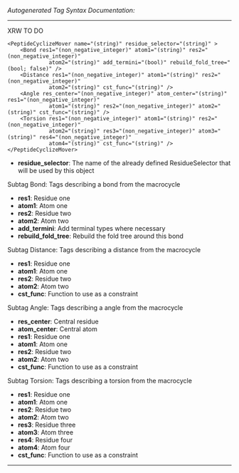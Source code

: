 _Autogenerated Tag Syntax Documentation:_

---
XRW TO DO

```
<PeptideCyclizeMover name="(string)" residue_selector="(string)" >
    <Bond res1="(non_negative_integer)" atom1="(string)" res2="(non_negative_integer)"
             atom2="(string)" add_termini="(bool)" rebuild_fold_tree="(bool; false)" />
    <Distance res1="(non_negative_integer)" atom1="(string)" res2="(non_negative_integer)"
             atom2="(string)" cst_func="(string)" />
    <Angle res_center="(non_negative_integer)" atom_center="(string)" res1="(non_negative_integer)"
             atom1="(string)" res2="(non_negative_integer)" atom2="(string)" cst_func="(string)" />
    <Torsion res1="(non_negative_integer)" atom1="(string)" res2="(non_negative_integer)"
             atom2="(string)" res3="(non_negative_integer)" atom3="(string)" res4="(non_negative_integer)"
             atom4="(string)" cst_func="(string)" />
</PeptideCyclizeMover>
```

-   **residue_selector**: The name of the already defined ResidueSelector that will be used by this object


Subtag Bond:   Tags describing a bond from the macrocycle

-   **res1**: Residue one
-   **atom1**: Atom one
-   **res2**: Residue two
-   **atom2**: Atom two
-   **add_termini**: Add terminal types where necessary
-   **rebuild_fold_tree**: Rebuild the fold tree around this bond

Subtag Distance:   Tags describing a distance from the macrocycle

-   **res1**: Residue one
-   **atom1**: Atom one
-   **res2**: Residue two
-   **atom2**: Atom two
-   **cst_func**: Function to use as a constraint

Subtag Angle:   Tags describing a angle from the macrocycle

-   **res_center**: Central residue
-   **atom_center**: Central atom
-   **res1**: Residue one
-   **atom1**: Atom one
-   **res2**: Residue two
-   **atom2**: Atom two
-   **cst_func**: Function to use as a constraint

Subtag Torsion:   Tags describing a torsion from the macrocycle

-   **res1**: Residue one
-   **atom1**: Atom one
-   **res2**: Residue two
-   **atom2**: Atom two
-   **res3**: Residue three
-   **atom3**: Atom three
-   **res4**: Residue four
-   **atom4**: Atom four
-   **cst_func**: Function to use as a constraint

---
